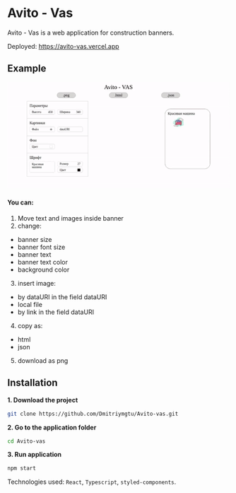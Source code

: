 # Avito - Vas

Avito - Vas is a web application for construction banners.

Deployed: https://avito-vas.vercel.app
## Example
 ![](ezgif.com-video-to-gif.gif)
 
#### You can:
1. Move text and images inside banner
2. change: 
* banner size
* banner font size
* banner text
* banner text color
* background color
3. insert image:
* by dataURI in the field dataURI
* local file
* by link in the field dataURI 
4. copy as:
* html
* json
5. download as png

## Installation

**1. Download the project**

```bash
git clone https://github.com/Dmitriymgtu/Avito-vas.git
```
**2. Go to the application folder**

```bash
cd Avito-vas
```
**3. Run application**

```bash
npm start
```
Technologies used: ```React```, ```Typescript```, ```styled-components```.
